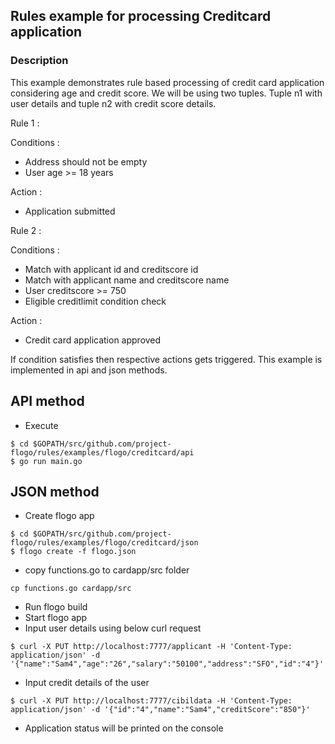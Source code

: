 ## Rules example for processing Creditcard application

### Description

This example demonstrates rule based processing of credit card application considering age and credit score. We will be using two tuples. Tuple n1 with user details and tuple n2 with credit score details.

Rule 1 :

Conditions : 
* Address should not be empty
* User age >= 18 years

Action :
* Application submitted

Rule 2 : 

Conditions :
* Match with applicant id and creditscore id
* Match with applicant name and creditscore name 
* User creditscore >= 750 
* Eligible creditlimit condition check

Action :
* Credit card application approved

If condition satisfies then respective actions gets triggered.
This example is implemented in api and json methods.

## API method

* Execute
``` 
$ cd $GOPATH/src/github.com/project-flogo/rules/examples/flogo/creditcard/api
$ go run main.go
```
## JSON method
* Create flogo app
```
$ cd $GOPATH/src/github.com/project-flogo/rules/examples/flogo/creditcard/json
$ flogo create -f flogo.json
```
* copy functions.go to cardapp/src folder
```
cp functions.go cardapp/src
```
* Run flogo build
* Start flogo app
* Input user details using below curl request

```
$ curl -X PUT http://localhost:7777/applicant -H 'Content-Type: application/json' -d '{"name":"Sam4","age":"26","salary":"50100","address":"SFO","id":"4"}'
```
* Input credit details of the user

```
$ curl -X PUT http://localhost:7777/cibildata -H 'Content-Type: application/json' -d '{"id":"4","name":"Sam4","creditScore":"850"}'
```

* Application status will be printed on the console
 